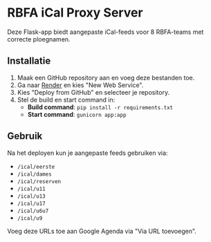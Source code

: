 
# RBFA iCal Proxy Server

Deze Flask-app biedt aangepaste iCal-feeds voor 8 RBFA-teams met correcte ploegnamen.

## Installatie

1. Maak een GitHub repository aan en voeg deze bestanden toe.
2. Ga naar [Render](https://render.com) en kies "New Web Service".
3. Kies "Deploy from GitHub" en selecteer je repository.
4. Stel de build en start command in:
   - **Build command**: `pip install -r requirements.txt`
   - **Start command**: `gunicorn app:app`

## Gebruik

Na het deployen kun je aangepaste feeds gebruiken via:
- `/ical/eerste`
- `/ical/dames`
- `/ical/reserven`
- `/ical/u11`
- `/ical/u13`
- `/ical/u17`
- `/ical/u6u7`
- `/ical/u9`

Voeg deze URLs toe aan Google Agenda via "Via URL toevoegen".
